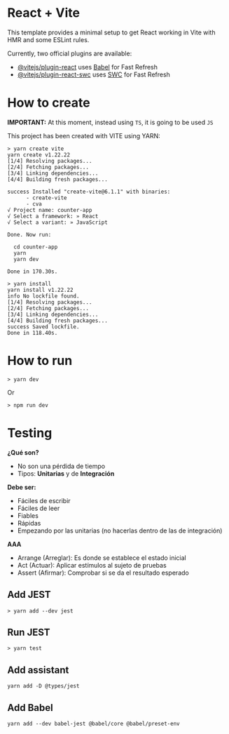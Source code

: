 # React + Vite

This template provides a minimal setup to get React working in Vite with HMR and some ESLint rules.

Currently, two official plugins are available:

- [@vitejs/plugin-react](https://github.com/vitejs/vite-plugin-react/blob/main/packages/plugin-react/README.md) uses [Babel](https://babeljs.io/) for Fast Refresh
- [@vitejs/plugin-react-swc](https://github.com/vitejs/vite-plugin-react-swc) uses [SWC](https://swc.rs/) for Fast Refresh

# How to create

**IMPORTANT:** At this moment, instead using `TS`, it is going to be used `JS`

This project has been created with VITE using YARN:

```console
> yarn create vite
yarn create v1.22.22
[1/4] Resolving packages...
[2/4] Fetching packages...
[3/4] Linking dependencies...
[4/4] Building fresh packages...

success Installed "create-vite@6.1.1" with binaries:
      - create-vite
      - cva
√ Project name: counter-app
√ Select a framework: » React
√ Select a variant: » JavaScript

Done. Now run:

  cd counter-app
  yarn
  yarn dev

Done in 170.30s.

> yarn install
yarn install v1.22.22
info No lockfile found.
[1/4] Resolving packages...
[2/4] Fetching packages...
[3/4] Linking dependencies...
[4/4] Building fresh packages...
success Saved lockfile.
Done in 118.40s.
```

# How to run

```
> yarn dev
```
Or
```
> npm run dev
```

# Testing

**¿Qué son?**

* No son una pérdida de tiempo
* Tipos: **Unitarias** y de **Integración**

**Debe ser:**

* Fáciles de escribir
* Fáciles de leer
* Fiables
* Rápidas
* Empezando por las unitarias (no hacerlas dentro de las de integración)


**AAA**

* Arrange (Arreglar): Es donde se establece el estado inicial
* Act (Actuar): Aplicar estímulos al sujeto de pruebas
* Assert (Afirmar): Comprobar si se da el resultado esperado

## Add JEST

```console
> yarn add --dev jest
```

## Run JEST

```console
> yarn test
```

## Add assistant

```console
yarn add -D @types/jest
```

## Add Babel

```console
yarn add --dev babel-jest @babel/core @babel/preset-env
```